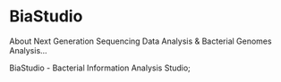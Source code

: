 # BiaStudio
About Next Generation Sequencing Data Analysis &amp; Bacterial Genomes Analysis...

BiaStudio - Bacterial Information Analysis Studio;
